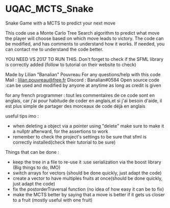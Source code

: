 # UQAC_MCTS_Snake
Snake Game with a MCTS to predict your next move


This code use a Monte Carlo Tree Search algorithm to predict what move the player will choose based on which move leads to victory.
The code can be modified, and has comments to understand how it works. If needed, you can contact me to understand the code better.

YOU NEED VS 2017 TO RUN THIS.
Don't forget to check if the SFML library is correctly added (follow to tutorial on their website to check)


Made by Lilian "Banalian" Pouvreau
For any questions/help with this code
Mail    : lilian.pouvreau@free.fr
Discord : Banalian#0584
Open source code :can be used and modified by anyone at anytime as long as credit is given


for any french programmer :
tout les commentaires de ce code sont en anglais,
car j'ai pour habitude de coder en anglais,et si j'ai besoin d'aide,
il est plus simple de partager des morceaux de code déjà en anglais


useful tips imo :
- when deleting a object via a pointer using "delete" make sure to make it a nullptr afterward, for the assertions to work
- remember to check the project's settings to be sure that sfml is correctly installed(check their tutorial to be sure)

Things that can be done :
- keep the tree in a file to re-use it :use serialization via the boost library (Big things to do, IMO)
- switch arrays for vectors (should be done quickly, just adapt the code)
- create a vector to have multiples fruits at once(should be done quickly, just adapt the code)
- fix the postorderTraversal function (no idea of how easy it can be to fix)
- make the MCTS better by saying that a move is better if it gets us closer to a fruit (mostly useful with one fruit)
